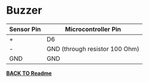 # **Buzzer**

| Sensor Pin | Microcontroller Pin            |
| ---------- | ------------------------------ |
| +          | D6                             |
| -          | GND (through resistor 100 Ohm) |
| GND        | GND                            |

[**BACK TO Readme**](/Readme.md)
